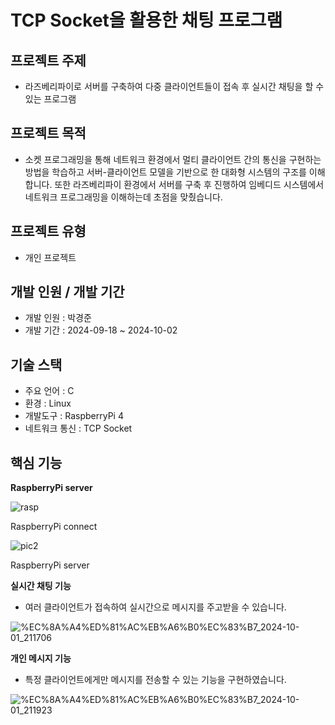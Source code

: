 # TCP Socket을 활용한 채팅 프로그램

## 프로젝트 주제

- 라즈베리파이로 서버를 구축하여 다중 클라이언트들이 접속 후 실시간 채팅을 할 수 있는 프로그램

## 프로젝트 목적

- 소켓 프로그래밍을 통해 네트워크 환경에서 멀티 클라이언트 간의 통신을 구현하는 방법을 학습하고  서버-클라이언트 모델을 기반으로 한 대화형 시스템의 구조를 이해합니다. 또한 라즈베리파이 환경에서 서버를 구축 후 진행하여 임베디드 시스템에서 네트워크 프로그래밍을 이해하는데 초점을 맞췄습니다.

## 프로젝트 유형

- 개인 프로젝트

## 개발 인원 / 개발 기간

- 개발 인원 : 박경준
- 개발 기간 : 2024-09-18 ~ 2024-10-02

## 기술 스택

- 주요 언어 : C
- 환경 : Linux
- 개발도구 : RaspberryPi 4
- 네트워크 통신 : TCP Socket

## 핵심 기능

**RaspberryPi server**

![rasp](https://github.com/user-attachments/assets/e2d6507a-0fe6-4184-87ee-d4d8a8ac912b)


RaspberryPi connect

![pic2](https://github.com/user-attachments/assets/470781be-8326-4ecc-bb97-9f27fab9d327)

RaspberryPi server 

**실시간 채팅 기능**

- 여러 클라이언트가 접속하여 실시간으로 메시지를 주고받을 수 있습니다.

![%EC%8A%A4%ED%81%AC%EB%A6%B0%EC%83%B7_2024-10-01_211706](https://github.com/user-attachments/assets/9312a90e-1e7b-4c51-ad90-03ed0ca01a5b)


**개인 메시지 기능**

- 특정 클라이언트에게만 메시지를 전송할 수 있는 기능을 구현하였습니다.

![%EC%8A%A4%ED%81%AC%EB%A6%B0%EC%83%B7_2024-10-01_211923](https://github.com/user-attachments/assets/85fd9d9a-4908-4e63-8d7e-84525cdb5fb0)